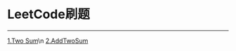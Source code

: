 # LeetCode刷题
-------------------------
[1.Two Sum](https://github.com/energystoryhhl/LeetCode/tree/master/twosum)\n
[2.AddTwoSum](https://github.com/energystoryhhl/LeetCode/tree/master/AddTwoNumbers/AddTwoNumbers/AddTwoNumbers)
